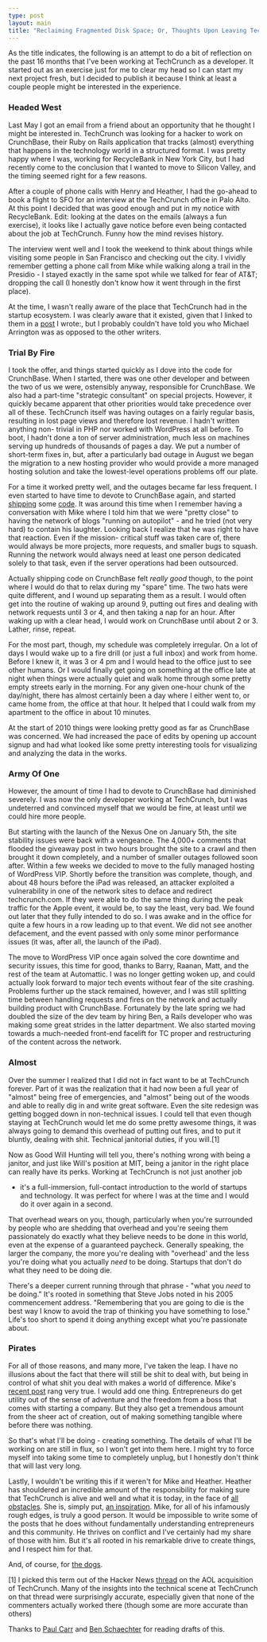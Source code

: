 ```yaml
---
type: post
layout: main
title: "Reclaiming Fragmented Disk Space; Or, Thoughts Upon Leaving TechCrunch"
---
```

As the title indicates, the following is an attempt to do a bit of reflection
on the past 16 months that I've been working at TechCrunch as a developer. It
started out as an exercise just for me to clear my head so I can start my next
project fresh, but I decided to publish it because I think at least a couple
people might be interested in the experience.

### Headed West

Last May I got an email from a friend about an opportunity that he thought I
might be interested in. TechCrunch was looking for a hacker to work on
CrunchBase, their Ruby on Rails application that tracks (almost) everything
that happens in the technology world in a structured format. I was pretty
happy where I was, working for RecycleBank in New York City, but I had
recently come to the conclusion that I wanted to move to Silicon Valley, and
the timing seemed right for a few reasons.

After a couple of phone calls with Henry and Heather, I had the go-ahead to
book a flight to SFO for an interview at the TechCrunch office in Palo Alto.
At this point I decided that was good enough and put in my notice with
RecycleBank. Edit: looking at the dates on the emails (always a fun exercise),
it looks like I actually gave notice before even being contacted about the job
at TechCrunch. Funny how the mind revises history.

The interview went well and I took the weekend to think about things while
visiting some people in San Francisco and checking out the city. I vividly
remember getting a phone call from Mike while walking along a trail in the
Presidio - I stayed exactly in the same spot while we talked for fear of AT&T;
dropping the call (I honestly don't know how it went through in the first
place).

At the time, I wasn't really aware of the place that TechCrunch had in the
startup ecosystem. I was clearly aware that it existed, given that I linked to
them in a [post](http://andybrett.com/freedom-to-tinker) I wrote:, but I
probably couldn't have told you who Michael Arrington was as opposed to the
other writers.

### Trial By Fire

I took the offer, and things started quickly as I dove into the code for
CrunchBase. When I started, there was one other developer and between the two
of us we were, ostensibly anyway, responsible for CrunchBase. We also had a
part-time "strategic consultant" on special projects. However, it quickly
became apparent that other priorities would take precedence over all of these.
TechCrunch itself was having outages on a fairly regular basis, resulting in
lost page views and therefore lost revenue. I hadn't written anything non-
trivial in PHP nor worked with WordPress at all before. To boot, I hadn't done
a ton of server administration, much less on machines serving up hundreds of
thousands of pages a day. We put a number of short-term fixes in, but, after a
particularly bad outage in August we began the migration to a new hosting
provider who would provide a more managed hosting solution and take the
lowest-level operations problems off our plate.

For a time it worked pretty well, and the outages became far less frequent. I
even started to have time to devote to CrunchBase again, and started
[shipping](http://techcrunch.com/2009/11/10/crunchbase-facebook-connect/) some
[code](http://techcrunch.com/2009/12/17/crunchbase-update-twitter-follow/). It
was around this time when I remember having a conversation with Mike where I
told him that we were "pretty close" to having the network of blogs "running
on autopilot" - and he tried (not very hard) to contain his laughter. Looking
back I realize that he was right to have that reaction. Even if the mission-
critical stuff was taken care of, there would always be more projects, more
requests, and smaller bugs to squash. Running the network would always need at
least one person dedicated solely to that task, even if the server operations
had been outsourced.

Actually shipping code on CrunchBase felt *really good* though, to the point
where I would do that to relax during my "spare" time. The two hats were quite
different, and I wound up separating them as a result. I would often get into
the routine of waking up around 9, putting out fires and dealing with network
requests until 3 or 4, and then taking a nap for an hour. After waking up with
a clear head, I would work on CrunchBase until about 2 or 3. Lather, rinse,
repeat.

For the most part, though, my schedule was completely irregular. On a lot of
days I would wake up to a fire drill (or just a full inbox) and work from
home. Before I knew it, it was 3 or 4 pm and I would head to the office just
to see other humans. Or I would finally get going on something at the office
late at night when things were actually quiet and walk home through some
pretty empty streets early in the morning. For any given one-hour chunk of the
day/night, there has almost certainly been a day where I either went to, or
came home from, the office at that hour. It helped that I could walk from my
apartment to the office in about 10 minutes.

At the start of 2010 things were looking pretty good as far as CrunchBase was
concerned. We had increased the pace of edits by opening up account signup and
had what looked like some pretty interesting tools for visualizing and
analyzing the data in the works.

### Army Of One

However, the amount of time I had to devote to CrunchBase had diminished
severely. I was now the only developer working at TechCrunch, but I was
undeterred and convinced myself that we would be fine, at least until we could
hire more people.

But starting with the launch of the Nexus One on January 5th, the site
stability issues were back with a vengeance. The 4,000+ comments that flooded
the giveaway post in two hours brought the site to a crawl and then brought it
down completely, and a number of smaller outages followed soon after. Within a
few weeks we decided to move to the fully managed hosting of WordPress VIP.
Shortly before the transition was complete, though, and about 48 hours before
the iPad was released, an attacker exploited a vulnerability in one of the
network sites to deface and redirect techcrunch.com. If they were able to do
the same thing during the peak traffic for the Apple event, it would be, to
say the least, very bad. We found out later that they fully intended to do so.
I was awake and in the office for quite a few hours in a row leading up to
that event. We did not see another defacement, and the event passed with only
some minor performance issues (it was, after all, the launch of the iPad).

The move to WordPress VIP once again solved the core downtime and security
issues, this time for good, thanks to Barry, Raanan, Matt, and the rest of the
team at Automattic. I was no longer getting woken up, and could actually look
forward to major tech events without fear of the site crashing. Problems
further up the stack remained, however, and I was still splitting time between
handling requests and fires on the network and actually building product with
CrunchBase. Fortunately by the late spring we had doubled the size of the dev
team by hiring Ben, a Rails developer who was making some great strides in the
latter department. We also started moving towards a much-needed front-end
facelift for TC proper and restructuring of the content across the network.

### Almost

Over the summer I realized that I did not in fact want to be at TechCrunch
forever. Part of it was the realization that it had now been a full year of
"almost" being free of emergencies, and "almost" being out of the woods and
able to really dig in and write great software. Even the site redesign was
getting bogged down in non-technical issues. I could tell that even though
staying at TechCrunch would let me do some pretty awesome things, it was
always going to demand this overhead of putting out fires, and to put it
bluntly, dealing with shit. Technical janitorial duties, if you will.[1]

Now as Good Will Hunting will tell you, there's nothing wrong with being a
janitor, and just like Will's position at MIT, being a janitor in the right
place can really have its perks. Working at TechCrunch is not just another job
- it's a full-immersion, full-contact introduction to the world of startups
and technology. It was perfect for where I was at the time and I would do it
over again in a second.

That overhead wears on you, though, particularly when you're surrounded by
people who are shedding that overhead and you're seeing them passionately do
exactly what they believe needs to be done in this world, even at the expense
of a guaranteed paycheck. Generally speaking, the larger the company, the more
you're dealing with "overhead' and the less you're doing what you actually
*need* to be doing. Startups that don't do what they need to be doing die.

There's a deeper current running through that phrase - "what you *need* to be
doing." It's rooted in something that Steve Jobs noted in his 2005
commencement address. "Remembering that you are going to die is the best way I
know to avoid the trap of thinking you have something to lose." Life's too
short to spend it doing anything except what you're passionate about.

### Pirates

For all of those reasons, and many more, I've taken the leap. I have no
illusions about the fact that there will still be shit to deal with, but being
in control of what shit you deal with makes a world of difference. Mike's
[recent post](http://techcrunch.com/2010/10/31/are-you-a-pirate/) rang very
true. I would add one thing. Entrepreneurs do get utility out of the sense of
adventure and the freedom from a boss that comes with starting a company. But
they also get a tremendous amount from the sheer act of creation, out of
making something tangible where before there was nothing.

So that's what I'll be doing - creating something. The details of what I'll be
working on are still in flux, so I won't get into them here. I might try to
force myself into taking some time to completely unplug, but I honestly don't
think that will last very long.

Lastly, I wouldn't be writing this if it weren't for Mike and Heather. Heather
has shouldered an incredible amount of the responsibility for making sure that
TechCrunch is alive and well and what it is today, in the face of [all
obstacles](http://techcrunch.posterous.com/i-robot-157). She is, simply put,
[an inspiration](http://twitter.com/paulatdisrupt/status/25958602692). Mike,
for all of his infamously rough edges, is truly a good person. It would be
impossible to write some of the posts that he does without fundamentally
understanding entrepreneurs and this community. He thrives on conflict and
I've certainly had my share of those with him. But it's all rooted in his
remarkable drive to create things, and I respect him for that.

And, of course, for [the dogs](http://techcrunch.posterous.com/31543780).

[1] I picked this term out of the Hacker News
[thread](http://news.ycombinator.com/item?id=1737701) on the AOL acquisition
of TechCrunch. Many of the insights into the technical scene at TechCrunch on
that thread were surprisingly accurate, especially given that none of the
commenters actually worked there (though some are more accurate than others)

Thanks to [Paul Carr](http://www.paulcarr.com) and [Ben
Schaechter](http://twitter.com/bensign) for reading drafts of this.

